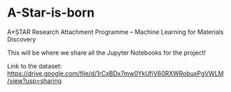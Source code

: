 # A-Star-is-born
A*STAR Research Attachment Programme – Machine Learning for Materials Discovery

This will be where we share all the Jupyter Notebooks for the project!

Link to the dataset: https://drive.google.com/file/d/1rCxBDx7mw0YkUfiV60RXWRobuxPgVWLM/view?usp=sharing